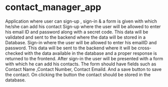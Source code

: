# contact_manager_app
Application where user can sign-up , sign-in &amp; a form is given with which he/she can add his contact
Sign-up where the user will be allowed to enter his email ID and password along with a secret code. This data will be validated and sent to the backend where the data will be stored in a Database. Sign-in where the user will be allowed to enter his emailID and password. This data will be sent to the backend where it will be cross-checked with the data available in the database and a proper response is returned to the frontend. After sign-in the user will be presented with a form with which he can add his
contacts. The form should have fields such as Contact Name ,Contact Number, Contact Emaild. And a save button to save the contact. On clicking the button the contact
should be stored in the database.
